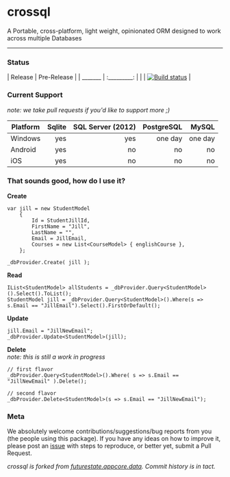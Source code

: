 crossql
============

A Portable, cross-platform, light weight, opinionated ORM designed to work across multiple Databases 

----

### Status ##
| Release | Pre-Release |
| _______ | :_________: |
|         | [![Build status](https://ci.appveyor.com/api/projects/status/25stvaknw7vrpjhc?svg=true)](https://ci.appveyor.com/project/ChaseFlorell/crossql) |

### Current Support ###

*note: we take pull requests if you'd like to support more ;)* 

| Platform      | Sqlite | SQL Server (2012) | PostgreSQL  | MySQL   |
| ------------- | -----: | ----------------: | ----------: | ------: |
| Windows       | yes    |  yes              | one day     | one day |
| Android       | yes    |  no               | no          | no      |
| iOS           | yes    |  no               | no          | no      |

### That sounds good, how do I use it? ###

<!--
We're working on building out the [Wiki](https://github.com/crossql/crossql/wiki), so more information will be found there. 

To get started, can either compile the project yourself. Simply clone the project to your Windows computer (we're currently using MSBuild and Powershell for our builds), and run the `build.ps1` script. From there you can either grab the dll's out of the `build-artifacts\output` directory, or scoop the nupkg out of the `build-artifacts` directory and drop it in your local nuget package source. 

Or you can just grab it from Nuget.org

    > Install-Package crossql

To give you a taste of what it looks like, here are some examples of CRUD operations.

-->

**Create**

    var jill = new StudentModel
        {
            Id = StudentJillId,
            FirstName = "Jill",
            LastName = "",
            Email = JillEmail,
            Courses = new List<CourseModel> { englishCourse },
        };

    _dbProvider.Create( jill );

**Read**

    IList<StudentModel> allStudents = _dbProvider.Query<StudentModel>().Select().ToList();
    StudentModel jill = _dbProvider.Query<StudentModel>().Where(s => s.Email == "JillEmail").Select().FirstOrDefault();

**Update**

    jill.Email = "JillNewEmail";
    _dbProvider.Update<StudentModel>(jill);

**Delete**  
*note: this is still a work in progress*

    // first flavor
    _dbProvider.Query<StudentModel>().Where( s => s.Email == "JillNewEmail" ).Delete();

    // second flavor
    _dbProvider.Delete<StudentModel>(s => s.Email == "JillNewEmail");

### Meta ###

We absolutely welcome contributions/suggestions/bug reports from you (the people using this package). If you have any ideas on how to improve it, please post an [issue](https://github.com/crossql/crossql/issues) with steps to reproduce, or better yet, submit a Pull Request.  

_*crossql* is forked from [futurestate.appcore.data](https://github.com/futurestatemobile/appcore.data). Commit history is in tact._
